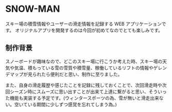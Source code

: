 # SNOW-MAN

スキー場の積雪情報やユーザーの滑走情報を記録する WEB アプリケーションです。
オリジナルアプリを開発するのは今回が初めてなのでとても楽しみです。

## 制作背景

スノーボードが趣味なので、どこのスキー場に行こうか考えた時、スキー場の天気や気温、積もっている雪の雪質や積雪量、稼働しているリフトの情報やゲレンデマップが見られたら便利だと思い、制作に至りました。

また、自身の滑走履歴や感じたことを記録に残しておくことで、次回滑走時や次回シーズン時にスムーズに思い出すことが出来て上達に繋がると思い、そういった機能も実装する予定です。(ウィンタースポーツの為、雪が無いと滑走出来ない。空いている期間に少しずつ感覚を忘れてしまう為。)
